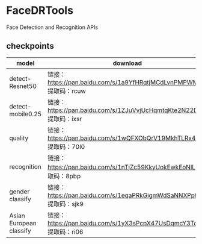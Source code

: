# FaceDRTools
Face Detection and Recognition APIs

## checkpoints
| model | download |
| ----   |----|
|detect-Resnet50|链接：https://pan.baidu.com/s/1a9YfHRqtjMCdLvnPMPWMDQ 提取码：rcuw |
|detect-mobile0.25|链接：https://pan.baidu.com/s/1ZJuVvjUcHqmtqKte2N22DA 提取码：ixsr |
|quality|链接：https://pan.baidu.com/s/1wQFXObQrV19MkhTLRx4fRg 提取码：70l0 |
|recognition|链接：https://pan.baidu.com/s/1nTjZc59KkyUokEwkEoNlLg 提取码：8pbp |
|gender classify|链接：https://pan.baidu.com/s/1eqaPRkGigmWdSaNNXPpfzQ 提取码：sjk9 |
|Asian European classify|链接：https://pan.baidu.com/s/1yX3sPcpX47UsDqmcY3TqZw 提取码：ri06|
